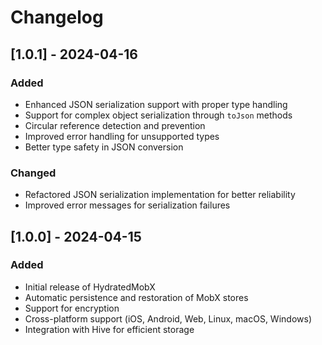 # Changelog

## [1.0.1] - 2024-04-16

### Added
- Enhanced JSON serialization support with proper type handling
- Support for complex object serialization through `toJson` methods
- Circular reference detection and prevention
- Improved error handling for unsupported types
- Better type safety in JSON conversion

### Changed
- Refactored JSON serialization implementation for better reliability
- Improved error messages for serialization failures

## [1.0.0] - 2024-04-15

### Added
- Initial release of HydratedMobX
- Automatic persistence and restoration of MobX stores
- Support for encryption
- Cross-platform support (iOS, Android, Web, Linux, macOS, Windows)
- Integration with Hive for efficient storage
